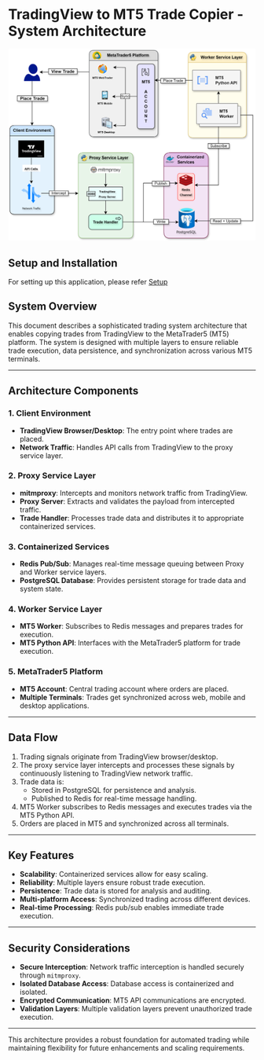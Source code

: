 # TradingView to MT5 Trade Copier -  System Architecture

![alt text](./docs/system-architecture-diagram.png)

## **Setup and Installation**
For setting up this application, please refer [Setup](./docs/Setup.md)

## **System Overview**
This document describes a sophisticated trading system architecture that enables copying trades from TradingView to the MetaTrader5 (MT5) platform. The system is designed with multiple layers to ensure reliable trade execution, data persistence, and synchronization across various MT5 terminals.

---

## **Architecture Components**

### **1. Client Environment**
- **TradingView Browser/Desktop**: The entry point where trades are placed.
- **Network Traffic**: Handles API calls from TradingView to the proxy service layer.

### **2. Proxy Service Layer**
- **mitmproxy**: Intercepts and monitors network traffic from TradingView.
- **Proxy Server**: Extracts and validates the payload from intercepted traffic.
- **Trade Handler**: Processes trade data and distributes it to appropriate containerized services.

### **3. Containerized Services**
- **Redis Pub/Sub**: Manages real-time message queuing between Proxy and Worker service layers.
- **PostgreSQL Database**: Provides persistent storage for trade data and system state.

### **4. Worker Service Layer**
- **MT5 Worker**: Subscribes to Redis messages and prepares trades for execution.
- **MT5 Python API**: Interfaces with the MetaTrader5 platform for trade execution.

### **5. MetaTrader5 Platform**
- **MT5 Account**: Central trading account where orders are placed.
- **Multiple Terminals**: Trades get synchronized across web, mobile and desktop applications.

---

## **Data Flow**
1. Trading signals originate from TradingView browser/desktop.
2. The proxy service layer intercepts and processes these signals by continuously listening to TradingView network traffic.
3. Trade data is:
   - Stored in PostgreSQL for persistence and analysis.
   - Published to Redis for real-time message handling.
4. MT5 Worker subscribes to Redis messages and executes trades via the MT5 Python API.
5. Orders are placed in MT5 and synchronized across all terminals.

---

## **Key Features**
- **Scalability**: Containerized services allow for easy scaling.
- **Reliability**: Multiple layers ensure robust trade execution.
- **Persistence**: Trade data is stored for analysis and auditing.
- **Multi-platform Access**: Synchronized trading across different devices.
- **Real-time Processing**: Redis pub/sub enables immediate trade execution.

---

## **Security Considerations**
- **Secure Interception**: Network traffic interception is handled securely through `mitmproxy`.
- **Isolated Database Access**: Database access is containerized and isolated.
- **Encrypted Communication**: MT5 API communications are encrypted.
- **Validation Layers**: Multiple validation layers prevent unauthorized trade execution.

---

This architecture provides a robust foundation for automated trading while maintaining flexibility for future enhancements and scaling requirements.
